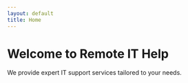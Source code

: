 ```yaml
---
layout: default
title: Home
---
```


# Welcome to Remote IT Help

We provide expert IT support services tailored to your needs.
